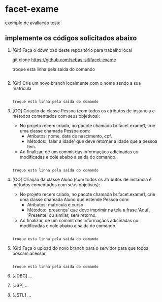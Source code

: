 ﻿# facet-exame
exemplo de avaliacao teste

## implemente os códigos solicitados abaixo

1. [Git] Faça o download deste repositório para trabalho local

   git clone https://github.com/sebas-sil/facet-exame
   
   troque esta linha pela saida do comando
   
   ```

2. [Git] Crie um novo branch localmente com o nome sendo a sua matricula

   ```
   
   troque esta linha pela saida do comando
   
   ```
   
3. [OO] Criação da classe Pessoa (com todos os atributos de instancia e métodos comentados com seus objetivos):
   - No projeto recem criado, no pacote chamada br.facet.exame1, crie uma classe chamada Pessoa com:
     - Atributos: nome, data de nascimento, cpf.
     - Métodos: 'falar a idade' que deve retornar a idade que a pessoa tem. 
   - Ao finalizar, de um commit das informaçãos adicinadas ou modificadas e cole abaixo a saida do comando.
   
   ```
   
   troque esta linha pela saida do comando
   
   ```
4. [OO] Criação da classe Aluno (com todos os atributos de instancia e métodos comentados com seus objetivos):
   - No projeto recem criado, no pacote chamada br.facet.exame1, crie uma classe chamada Aluno que estende Pessoa com:
     - Atributos: matricula e curso
     - Métodos: 'presença' que deve imprimir na tela a frase 'Aqui', 'Presente' ou similar, sem retorno.
   - Ao finalizar, de um commit das informaçãos adicinadas ou modificadas e cole abaixo a saida do comando.
   
    ```
   
   troque esta linha pela saida do comando
   
   ```

5. [Git] Faça o upload do novo branch para o servidor para que todos possam acessar

    ```
   
   troque esta linha pela saida do comando
   
   ```
6. [JDBC] ...

7. [JSP] ...

8. [JSTL] ...
